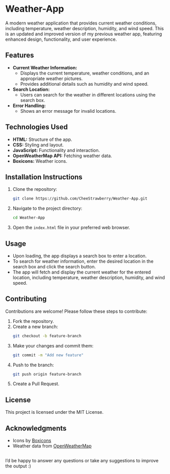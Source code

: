 # Weather-App

A modern weather application that provides current weather conditions, including temperature, weather description, humidity, and wind speed. This is an updated and improved version of my previous weather app, featuring enhanced design, functionality, and user experience.

## Features

- **Current Weather Information:**
  - Displays the current temperature, weather conditions, and an appropriate weather pictures.
  - Provides additional details such as humidity and wind speed.
- **Search Location:**
  - Users can search for the weather in different locations using the search box.
- **Error Handling:**
  - Shows an error message for invalid locations.

## Technologies Used

- **HTML:** Structure of the app.
- **CSS:** Styling and layout.
- **JavaScript:** Functionality and interaction.
- **OpenWeatherMap API:** Fetching weather data.
- **Boxicons:** Weather icons.

## Installation Instructions

1. Clone the repository:
    ```sh
    git clone https://github.com/CheeStrawberry/Weather-App.git
    ```
2. Navigate to the project directory:
    ```sh
    cd Weather-App
    ```
3. Open the `index.html` file in your preferred web browser.

## Usage

- Upon loading, the app displays a search box to enter a location.
- To search for weather information, enter the desired location in the search box and click the search button.
- The app will fetch and display the current weather for the entered location, including temperature, weather description, humidity, and wind speed.

## Contributing

Contributions are welcome! Please follow these steps to contribute:

1. Fork the repository.
2. Create a new branch:
    ```sh
    git checkout -b feature-branch
    ```
3. Make your changes and commit them:
    ```sh
    git commit -m "Add new feature"
    ```
4. Push to the branch:
    ```sh
    git push origin feature-branch
    ```
5. Create a Pull Request.

## License

This project is licensed under the MIT License.

## Acknowledgments

- Icons by [Boxicons](https://boxicons.com/)
- Weather data from [OpenWeatherMap](https://openweathermap.org/)

## 
I’d be happy to answer any questions or take any suggestions to improve the output :)
